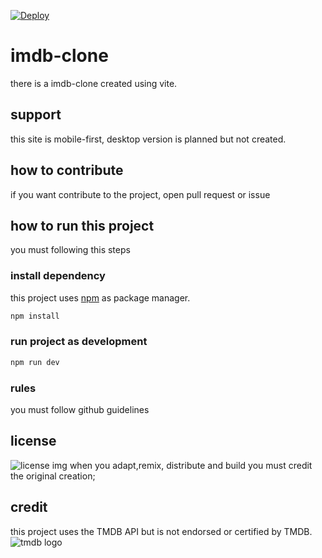 [![Deploy](https://github.com/jokay03J-V2/imdb-clone/actions/workflows/deploy.yml/badge.svg)](https://github.com/jokay03J-V2/imdb-clone/actions/workflows/deploy.yml)
# imdb-clone
there is a imdb-clone created using vite.

## support
this site is mobile-first, desktop version is planned but not created.

## how to contribute
if you want contribute to the project, open pull request or issue

## how to run this project
you must following this steps

### install dependency
this project uses [npm](https://www.npmjs.com/) as package manager.
```js
npm install
```

### run project as development
```js
npm run dev
```

### rules
you must follow github guidelines

## license
![license img](https://licensebuttons.net/l/by/3.0/88x31.png)
when you adapt,remix, distribute and build you must credit the original creation;

## credit
this project uses the TMDB API but is not endorsed or certified by TMDB.
![tmdb logo](https://www.themoviedb.org/assets/2/v4/logos/v2/blue_short-8e7b30f73a4020692ccca9c88bafe5dcb6f8a62a4c6bc55cd9ba82bb2cd95f6c.svg)